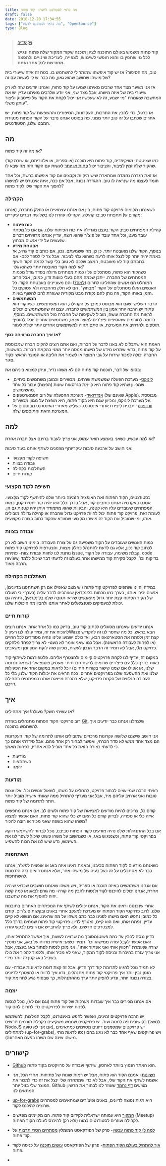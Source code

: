 ```yaml
---
title: מה כדאי לסטודנט לדעת- קוד פתוח
draft: false
date: 2018-12-20 17:34:55
tags: ["מה כדאי לסטודנט לדעת", "OpenSource"]
type: Blog
---
```

> [ויקיפדיה](https://he.wikipedia.org/wiki/%D7%A7%D7%95%D7%93_%D7%A4%D7%AA%D7%95%D7%97):
> 
> **קוד פתוח משמש בעולם התוכנה לציון תוכנה שקוד המקור שלה פתוח ונגיש לכל
> מי שחפץ בו והוא חופשי לשימוש, לצפייה, לעריכת שינויים ולהפצה מחודשת לכל
> אחד ואחת.**

טוב, מה הסיפור? אז יש קוד איפשהו שמותר לי להשתמש בו. בטח זה איזה שיעורי
בית של מישהו שחושב שהוא גאון, מה כבר יש לי לעשות עם זה?

אז אני משער מצד אחד שרבים מאיתנו שמעו על קוד פתוח, ואנחנו יודעים שזה לא
רק שיעורי בית של איזה מישהו. אבל מצד שני, אני יודע שלרבים מאיתנו עדיין
יש את המחשבה שאומרת "מי ישמע, זה לא שעכשיו אני יכול לקחת את הקוד של
פייסבוק וליצור עותק משלי".

אז כרגיל, כדי להבין את התרבות, העקרונות, הסיפורים וההשפעות של קוד פתוח,
יש אחרים שכתבו על זה טוב יותר ממני. פה בפוסט אנחנו נדבר על הקוד הפתוח
מנקודת המבט שלנו, הסטודנטים.

## מה

אז מה זה קוד פתוח?

כמו שציטטתי מוויקיפדיה, קוד פתוח היא תוכנה (או ספריה, או אלגוריתם, או
שורת קוד) שהקוד שלה זמין לציבור, והציבור יכול [פחות או
יותר](#link_license) לעשות עם הקוד הזה מה שבא לו.

אז זאת הגדרה נחמדה שמתארת שיש תיקיות וקבצים עם קוד איפשהו ברשת, וכל אחד
חומד לעצמו מה שנראה לו טוב. ההגדרה נכונה, אבל אם ככה, איזה אינטרס יש
למישהו להפוך את הקוד שלו לקוד פתוח?

### הקהילה

כשאנחנו מקימים פרויקט קוד פתוח, בין אם אנחנו עצמאיים או כחלק מחברה,
(אנחנו מקווים ש) תתפתח סביבו קהילה. הקהילה עוזרת לנו בשלושה דברים
עיקריים:

  - **כוח פיתוח**  
    קהילת המפתחים סביב הקוד בעצם מגדילה את כוח הפיתוח שלנו. גם אם כל
    מפתח עובד מעט, וכל אחד עובד על פיצ'ר שהוא רוצה, עדיין אנחנו
    מרוויחים דברים שנעשים על ידי אנשים מבחוץ.
  - **אבטחת מידע**  
    בנוסף, הקוד שלנו מאובטח יותר. כן כן, מה ששמעתם. נכון, אם כותבים קוד
    גרוע, אז באמת יהיה יותר קל לנצל אותו לרעה כשהוא גלוי לציבור. אבל צר
    לי לספר לכם- אם כתבתם קוד לא מאובטח, המצב שלכם לא טוב בלי קשר לכמה
    הקוד חשוף.  
    <span class="underline">אז למה הקוד מאובטח יותר כשהוא גלוי?</span>  
    כשהקוד הוא פתוח, מסתכלים עליו כמות מפתחים גדולה בסדר גודל מכמות
    המפתחים של החברה. ייתכן שכמה מהם בעלי כוונות זדון, כמובן, אבל
    הרוב המוחלט הם אנשים שהחליטו לתרום ([למה?](#link_why)) והם
    מעוניינים באבטחת הקוד. כל האנשים האלו מסתכלים על הקוד
    "מבחוץ". הם לא חלק מהחברה ולא עסוקים כל הזמן באותו הקוד, וזה
    נותן להם נקודת מבט מקורית שעוזרת להם לחשוף בעיות.
  - **המשתמשים**  
    הדבר השלישי שגם הוא מבוסס כמובן על הקהילה, הוא המשתמשים. כשהקוד הוא
    פתוח יש הרבה יותר אמון בין המשתמשים לחברה. עצם זה שהמשתמשים יכולים
    לראות מה החברה עושה, מוביל לשקיפות של החברה מול המשתמשים. בנוסף,
    בדומה לתורמים שמוסיפים פיצ'רים למוצר עצמו, משתמשים אחרים יוכלו
    להוסיף תוספים ולהרחיב את המערכת, או סתם תהיה למשתמשים אחרים יותר
    יכולת לעזור.

**אז איך החברה מרוויחה כסף?**

האמת היא שתכל'ס לא באנו לדבר על חברות, ואם אתם רוצים להקים חברה שמבוססת
על קוד פתוח, כדאי שתראו מידע של מישהו מנוסה יותר ממני בהקמת חברות.
בפשטות, החברה יכולה למכור שירות על גבי המוצר או לשמור את הליבה או
המוצר הראשי כקוד סגור.

בסופו של דבר, תוכנות קוד פתוח הם לא משהו נדיר, וניתן למצוא ביניהם את:

  - [לינוקס](https://github.com/torvalds/linux)- מערכת הפעלה שמשמשת
    שרתים, מכשירים וכמובן משתמשים ביתיים, שמכיוון שהיא קוד פתוח היא
    קיימת בגרסאות שונות (הפצות) עבור כל אחד מהשימושים.
  - [אנדרואיד](https://android-review.googlesource.com/admin/repos)-
    מערכת ההפעלה של רוב הסמארטפונים (שאינם של Apple). מבוססת על
    מערכת לינוקס, ומכיוון שגם היא בקוד פתוח, היא מופצת על מגוון
    מכשירים.
  - [וורדפרס](https://core.trac.wordpress.org/browser/)- תבנית ליצירת
    אתרי אינטרנט. כשליש מאתרי האינטרנט מבוססים על המערכת הזאת
    והתוספים שלה.

## למה

אז למה עכשיו, כשאני באמצע תואר עמוס, אני צריך לעבוד בחינם אצל חברה אחרת?

אני חושב על ארבעה סיבות עיקריותף מוזמנים לשתף אותנו בעוד סיבות:

  - חשיפה לקוד מקצועי
  - עבודה בצוות
  - השתלבות בקהילה
  - קורות חיים

### חשיפה לקוד מקצועי

כסטודנטים, הקוד הפתוח זאת האופציה הזמינה ביותר שלנו להיחשף לקוד מקצועי.
אמנם באקדמיה אנחנו כותבים קוד, אבל בדרך כלל הוא יהיה קוד יחסית קטן,
כמות המפתחים שעובדים עליו היא קטנה, והבעיות שהוא מתמודד איתן יהיו
קטנות גם הן. לעומת זאת, פרויקט קוד פתוח יכול להיות פרויקט גדול שחברה
או קהילה גדולה מובילים אותו, ומי שמוביל את הקוד זה מישהו מקצועי שמוודא
שהקוד כתוב בצורה מקצועית.

### עבודה בצוות

כמות האנשים שעובדים על הקוד משפיעה גם על צורת העבודה. בימינו חשוב לא רק
לכתוב קוד נכון, אלא גם לדעת להתנהל כחלק מצוות, והצטרפות לפרויקט קוד
פתוח נותנת לנו לחוות עבודת צוות- פתיחת issue, קבלת משימה, עבודה על
הקוד, code review, בדיקות וכו'. לקבל סקירת קוד ממישהו אחר בעולם זה
לדעתי דבר שיכול ללמד הרבה מאוד.

### השתלבות בקהילה

במידה והיינו שותפים לפרויקט קוד פתוח (יש מצב שאפילו אם רק השתתפנו
בדיונים), אנשים יכירו אותנו, בערך כמו נוכחות בלינקדאין שאוהבים
לדבר עליה (בערך- כי העולם של הקוד הפתוח קצת יותר גדול מהאנשים שיראו
תגובה שלנו בלינקדאין), ותהיה גם יכולת למעסיקים פוטנציאלים לאתר אותנו
ולהבין מה היכולות שלנו.

### קורות חיים

אנחנו יודעים שאנחנו מסוגלים לכתוב קוד טוב, בדיוק כמו כל אחד אחר. אנחנו
רוצים להוכיח את זה, ומיד עולה לנו רעיון לWaze הבא בראש. כל מה שחסר לנו
זה להקדיש קצת זמן ולפתח את הסטארטאפ הבא, ואז כולם ישמעו עלינו ונהיה
מסודרים לכל החיים (או לפחות לעבודה הראשונה). אבל כמו שאני אומר לא
מעט- לא צריך לפחד מלהקים פרויקט מ0, אבל לא תמיד זה הדבר הנכון לעשות,
מכיוון שזה לוקח המון זמן ומשאבים.

במקום זה, עדיף לנו לקחת פרויקטים קיימים ולהצטרף אליהם. פלטפורמות לשיתוף
קוד באות בדרך כלל עם פיצ'רים שדומים לרשת חברתית- מעסיק פוטנציאלי (שראה
תרומה שלנו, או אפילו אם שמנו קישור בקורות החיים) יוכל לראות במקום אחד
את הפעילות שלנו ואת ההשפעה שלנו בפרויקטים אחרים. ככה הראינו את יכולות
הקוד שלנו, בלי כל העבודה הנלווית של הקמת פרויקט, שלא בהכרח מייצגת אותנו
כמפתחים בתחילת דרכם.

## איך

אז עשיתי חשק? מעולה\! איך מתחילים?

רוב פרויקטי הקוד הפתוח מתנהלים בעזרת
[Git](https://www.bcsstudent.com/git/), שלמזלנו אנחנו כבר יודעים איך
להשתמש בתוכנה.

אני חושב שישנם שלושה עקרונות מרכזיים שמובילים אותנו לתרומה של קוד.
העקרונות הם מצד אחד ממש לא סדר הכרחי, ואפשר לבחור רק אחד מהם. אבל
סידרתי אותם כך כי לדעתי בצורה הזאת כל אחד מוביל לבא אחריו, בפחות מאמץ.

  - מודעות
  - השתתפות
  - יוזמה

### מודעות

ראיתי הרבה שמייעצים לבחור פרויקט, להחליט על משהו, לשאול אנשים וכו'. אלו
עצות טובות ואני ארחיב עליהם מיד, אבל אני מעדיף להתחיל ממה שאותי אישית
מוביל יותר ויותר לתרומה של קוד פתוח.

קודם כל, צריכים להיות מודעים למציאות של קוד פתוח ולשים לב. אם אנחנו
מחפשים איזה כלי או ספריה, לבדוק קודם כל האם יש כלי שהוא קוד פתוח,
האם אפשר למצוא משהו שהוא בשפה שאני מכיר או רוצה להכיר?

אם בכל ההתנהלות שלנו נהיה מודעים לקוד הפתוח סביבנו, נוכל לבחור להשתמש
דווקא בפרויקטי קוד פתוח, וכשנפגוש באג, או כשנחשוב על משהו פשוט שיכול
לשפר לנו את השימוש, נדע שיש לנו את הכוח להשפיע.

### השתתפות

כשאנחנו מודעים לקוד הפתוח סביבנו, ובאמת ראינו איזה באג או אופציה לפיצ'ר,
אנחנו כבר לא מסתכלים על זה כעל בעיה של מישהו אחר, אלא אנחנו רואים בזה
הזדמנות להשתתפות.

אם אנחנו משתמשים באיזה תוכנה או ספריה, ויש משהו שאנחנו חושבים שכדאי
שיהיה אחרת, אנחנו יכולים להיכנס לקוד ולנסות להבין מה קורה- מה גורם
לבאג או כמה קשה יהיה להוסיף את מה שחשבנו.

אחרי שנכנסנו וראינו את הקוד, אנחנו יכולים לשתף את המפתחים האחרים בתובנות
שלנו. לרוב פרויקטי הקוד הפתוח יש מערכת למעקב אחרי באגים ובקשות פיצ'רים.
קודם כל כמובן נחפש האם מישהו לפנינו כבר כתב משהו על מה שראינו. אם הנושא
לא קיים עדיין, נפתח אותו, ואם הוא קיים, נצטרף לדיון. פרויקטי קוד פתוח
שמחים בדרך כלל למצטרפים חדשים, ולא צריך להתבייש אם רוצים לבקש עזרה.

בדיון ננסה להבין עד כמה פשוט/מסובך מה שרצינו לעשות, איך אפשר להתחיל
אותו, האם אפשר לקבל עזרה ממישהו וכו'. תמיד כשאני אישית מדווח על באג,
אני מוסיף שורה שאומרת "תכווין אותי ואני אפתור אותו". אני מוכן לנסות
לפתור באג בעצמי, אבל אני צריך עזרה בהיכרות וכניסה לקוד המקור, שאני
לא מכיר אותו, וללמוד להכיר את כולו בשביל באג קטן זה יותר מידי.

לא תמיד נוכל להגיע לתרומת קוד דרך הדיון. אבל זה קצת דומה לראיונות עבודה-
עם הזמן נבין יותר איך פרויקטי קוד פתוח מתנהלים, נדע איך לדווח או להצטרף
לדיונים בצורה נכונה יותר, ונדע להפיק יותר ערך מההתנהלות, כך שבסוף נגיע
לתרומת קוד.

### יוזמה

אם אנחנו מכירים כבר איך עובדות מערכות של קוד פתוח (וגם אם לא), נוכל
לנסות לפנות ישירות לפרויקטים כדי לתרום להם קוד.

יש הרבה פרויקטים זמינים, ואפשר לחפש באינטרנט, לקבל המלצות, להשתמש
בקישורים פה למטה ועוד. יש פרויקטים שממש משקיעים בקבלת תורמים
חדשים (למשל NodeJS אם אני לא טועה), יש פרויקטים שמסמנים דיונים
מסוימים כמתאימים למתחילים (up-for-grabs), ויש פרויקטים שאף אחד כבר
לא נוגע בהם (נסו לראות מתי מישהו שינה שם משהו בפעם האחרונה).

## קישורים

  - [Github](https://github.com/) הוא האתר הנפוץ ביותר לאחסון, שיתוף
    ועבודה על פרויקטים בקוד פתוח.

  - [רשיונות](https://choosealicense.com/)- אמנם הקוד הוא פתוח, אבל יש
    רמות שונות של פתיחות. אחרי הכל, אני אשמח לשתף את הקוד שלי, אבל לא
    כדי שמתחרה שלי ינצל את זה כדי למכור את המוצר שלי בזול יותר. Github
    מציעים [דף נחמד](https://choosealicense.com/) שעוזר לנו לבחור את
    הרשיון המתאים לנו.

  - [up-for-grabs](https://up-for-grabs.net/#/) היא תגית נפוצה לדיונים,
    באגים ופיצ'רים שמתאימים למפתחים שרוצים להיכנס לקוד.

  - [המקור](https://www.hamakor.org.il/) היא עמותה ישראלית לקידום קוד
    פתוח. הם מקיימים מפגשים (Meetup) לקהילה ועוזרים לסטודנטים כמונו
    (ולא רק) להיכנס לעולם הקוד הפתוח.

  - [למה לי קוד פתוח עכשיו](http://notarbut.co/ep49_oss/)- פרק של
    הפודקאסט המומלץ [מפתחים חסרי תרבות](http://notarbut.co) על
    קוד פתוח.

  - [איך להתחיל בעולם הקוד
    הפתוח](https://www.ranlevi.com/2018/06/10/osim_software_ep-03_opensource_mst/)-
    פרק של הפודקאסט [עושים
    תוכנה](https://www.ranlevi.com/category/podcasts/osim_software/)
    על כניסה לקוד פתוח.

  -
